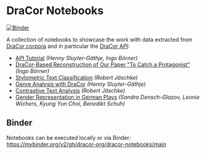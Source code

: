 # DraCor Notebooks

[![Binder](https://mybinder.org/badge_logo.svg)](https://mybinder.org/v2/gh/dracor-org/dracor-notebooks/main)

A collection of notebooks to showcase the work with data extracted from [DraCor corpora](https://dracor.org) and in particular the [DraCor API](https://dracor.org/doc/api):

* [API Tutorial](https://github.com/dracor-org/dracor-notebooks/tree/main/api-tutorial) *(Henny Sluyter-Gäthje, Ingo Börner)*
* [DraCor-Based Reconstruction of Our Paper "To Catch a Protagonist"](https://github.com/dracor-org/dracor-notebooks/tree/main/catch-a-protagonist-in-dracor) *(Ingo Börner)*
* [Stylometric Text Classification](https://github.com/dracor-org/dracor-notebooks/tree/main/stylometric-text-classification) *(Robert Jäschke)*
* [Genre Analysis with DraCor](https://github.com/dracor-org/dracor-notebooks/tree/main/genre-analysis) *(Henny Sluyter-Gäthje)*
* [Contrastive Text Analysis](https://github.com/dracor-org/dracor-notebooks/tree/main/contrastive-text-analysis) *(Robert Jäschke)*
* [Gender Representation in German Plays](https://github.com/dracor-org/dracor-notebooks/tree/main/gender-visualization) *(Sandra Densch-Glazov, Leonie Wichers, Kyung Yun Choi, Benedikt Schuh)*

## Binder
Notebooks can be executed locally or via Binder:
https://mybinder.org/v2/gh/dracor-org/dracor-notebooks/main
